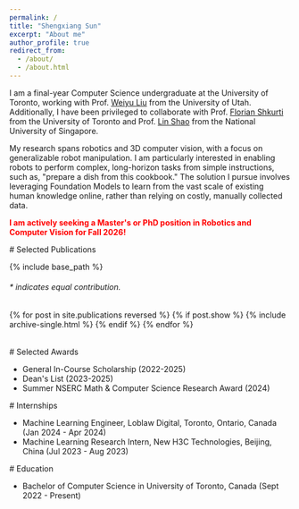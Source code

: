 ```yaml
---
permalink: /
title: "Shengxiang Sun"
excerpt: "About me"
author_profile: true
redirect_from: 
  - /about/
  - /about.html
---
```


<section id="about-me"></section>

I am a final-year Computer Science undergraduate at the University of Toronto, working with Prof. [Weiyu Liu](https://www.weiyuliu.com/) from the University of Utah. Additionally, I have been privileged to collaborate with Prof. [Florian Shkurti](http://www.cs.toronto.edu/~florian/) from the University of Toronto and Prof. [Lin Shao](https://linsats.github.io/) from the National University of Singapore.

My research spans robotics and 3D computer vision, with a focus on generalizable robot manipulation. I am particularly interested in enabling robots to perform complex, long-horizon tasks from simple instructions, such as, "prepare a dish from this cookbook." The solution I pursue involves leveraging Foundation Models to learn from the vast scale of existing human knowledge online, rather than relying on costly, manually collected data.

**<span style="color:red;">I am actively seeking a Master's or PhD position in Robotics and Computer Vision for Fall 2026!</span>**

<section id="publications"></section>
# Selected Publications 

{% include base_path %}

<h6>* indicates equal contribution. </h6>

<table style="width:100%;border:0px;border-spacing:0px;border-collapse:separate;margin-right:auto;margin-left:auto;">
<tbody>
  {% for post in site.publications reversed %}
    {% if post.show %}
      {% include archive-single.html %}
    {% endif %}
  {% endfor %}
</tbody>
</table>

<section id="awards"></section>
# Selected Awards

* General In-Course Scholarship (2022-2025)
* Dean's List (2023-2025)
* Summer NSERC Math & Computer Science Research Award (2024)


<section id="internships"></section>
# Internships

* Machine Learning Engineer, Loblaw Digital, Toronto, Ontario, Canada (Jan 2024 - Apr 2024)
* Machine Learning Research Intern, New H3C Technologies, Beijing, China (Jul 2023 - Aug 2023)

<section id="education"></section>
# Education

* Bachelor of Computer Science in University of Toronto, Canada (Sept 2022 - Present)
